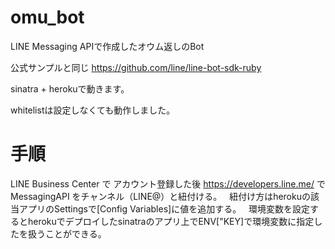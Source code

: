 # omu_bot
LINE Messaging APIで作成したオウム返しのBot

公式サンプルと同じ
https://github.com/line/line-bot-sdk-ruby  

sinatra + herokuで動きます。

whitelistは設定しなくても動作しました。

# 手順

LINE Business Center で アカウント登録した後 https://developers.line.me/ でMessagingAPI をチャンネル（LINE@）と紐付ける。  
紐付け方はherokuの該当アプリのSettingsで[Config Variables]に値を追加する。  
環境変数を設定するとherokuでデプロイしたsinatraのアプリ上でENV["KEY]で環境変数に指定したを扱うことができる。
